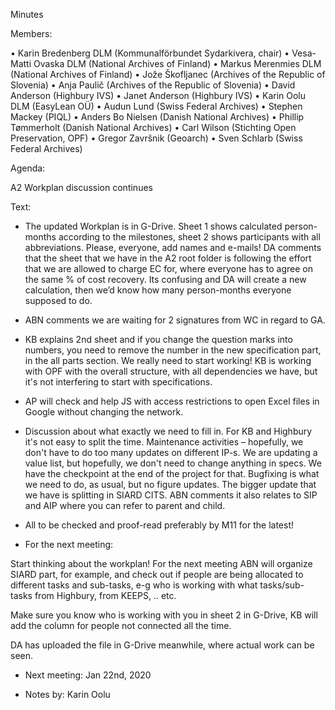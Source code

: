 Minutes

Members:

•	Karin Bredenberg DLM (Kommunalförbundet Sydarkivera, chair)
•	Vesa-Matti Ovaska DLM (National Archives of Finland)
•	Markus Merenmies DLM (National Archives of Finland)
•	Jože Škofljanec (Archives of the Republic of Slovenia)
•	Anja Paulič (Archives of the Republic of Slovenia) 
•	David Anderson (Highbury IVS)
•	Janet Anderson (Highbury IVS)
•	Karin Oolu DLM (EasyLean OÜ)
•	Audun Lund (Swiss Federal Archives)
•	Stephen Mackey (PIQL)
•	Anders Bo Nielsen (Danish National Archives)
•	Phillip Tømmerholt (Danish National Archives)
•	Carl Wilson (Stichting Open Preservation, OPF)
•	Gregor Završnik (Geoarch)
•	Sven Schlarb (Swiss Federal Archives)

Agenda: 

A2 Workplan discussion continues

Text:

- The updated Workplan is in G-Drive. Sheet 1 shows calculated person-months according to the milestones, sheet 2 shows participants with all abbreviations. Please, everyone, add names and e-mails! 
DA comments that the sheet that we have in the A2 root folder is following the effort that we are allowed to charge EC for, where everyone has to agree on the same % of cost recovery. Its confusing and DA will create a new calculation, then we’d know how many person-months everyone supposed to do. 

- ABN comments we are waiting for 2 signatures from WC in regard to GA. 

- KB explains 2nd sheet and if you change the question marks into numbers, you need to remove the number in the new specification part, in the all parts section.
We really need to start working! KB is working with OPF with the overall structure, with all dependencies we have, but it's not interfering to start with specifications. 

- AP will check and help JS with access restrictions to open Excel files in Google without changing the network. 

- Discussion about what exactly we need to fill in. For KB and Highbury it's not easy to split the time. Maintenance activities – hopefully, we don't have to do too many updates on different IP-s. We are updating a value list, but hopefully, we don't need to change anything in specs. We have the checkpoint at the end of the project for that. Bugfixing is what we need to do, as usual, but no figure updates. The bigger update that we have is splitting in SIARD CITS. ABN comments it also relates to SIP and AIP where you can refer to parent and child. 

- All to be checked and proof-read preferably by M11 for the latest! 

- For the next meeting: 

Start thinking about the workplan! For the next meeting ABN will organize SIARD part, for example, and check out if people are being allocated to different tasks and sub-tasks, e-g who is working with what tasks/sub-tasks from Highbury, from KEEPS, .. etc.

Make sure you know who is working with you in sheet 2 in G-Drive, KB will add the column for people not connected all the time.   

DA has uploaded the file in G-Drive meanwhile, where actual work can be seen.

- Next meeting: Jan 22nd, 2020

- Notes by: Karin Oolu
